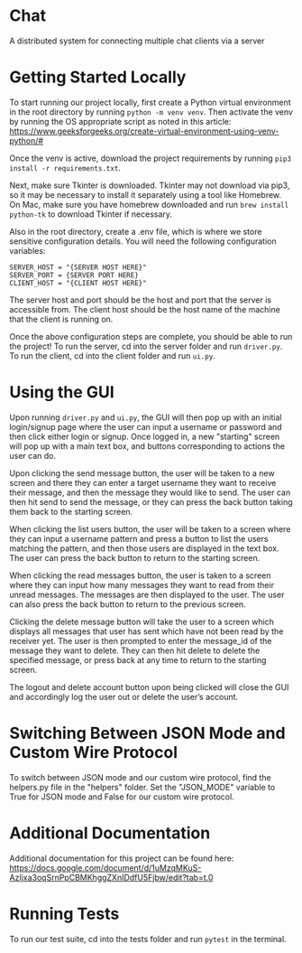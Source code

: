 # Chat
A distributed system for connecting multiple chat clients via a server

# Getting Started Locally
To start running our project locally, first create a Python virtual environment in the root directory by running ```python -m venv venv```. Then activate the venv by running the OS appropriate script as noted in this article: https://www.geeksforgeeks.org/create-virtual-environment-using-venv-python/#

Once the venv is active, download the project requirements by running ```pip3 install -r requirements.txt```.

Next, make sure Tkinter is downloaded. Tkinter may not download via pip3, so it may be necessary to install it separately using a tool like Homebrew. On Mac, make sure you have homebrew downloaded and run ```brew install python-tk``` to download Tkinter if necessary.

Also in the root directory, create a .env file, which is where we store sensitive configuration details. You will need the following configuration variables:
```
SERVER_HOST = "{SERVER HOST HERE}"
SERVER_PORT = {SERVER PORT HERE}
CLIENT_HOST = "{CLIENT HOST HERE}"
```
The server host and port should be the host and port that the server is accessible from. The client host should be the host name of the machine that the client is running on.

Once the above configuration steps are complete, you should be able to run the project! To run the server, cd into the server folder and run ```driver.py```. To run the client, cd into the client folder and run ```ui.py```.

# Using the GUI
Upon running ```driver.py``` and ```ui.py```, the GUI will then pop up with an initial login/signup page where the user can input a username or password and then click either login or signup. Once logged in, a new "starting" screen will pop up with a main text box, and buttons corresponding to actions the user can do. 

Upon clicking the send message button, the user will be taken to a new screen and there they can enter a target username they want to receive their message, and then the message they would like to send. The user can then hit send to send the message, or they can press the back button taking them back to the starting screen.

When clicking the list users button, the user will be taken to a screen where they can input a username pattern and press a button to list the users matching the pattern, and then those users are displayed in the text box. The user can press the back button to return to the starting screen. 

When clicking the read messages button, the user is taken to a screen where they can input how many messages they want to read from their unread messages. The messages are then displayed to the user. The user can also press the back button to return to the previous screen.

Clicking the delete message button will take the user to a screen which displays all messages that user has sent which have not been read by the receiver yet. The user is then prompted to enter the message_id of the message they want to delete. They can then hit delete to delete the specified message, or press back at any time to return to the starting screen. 

The logout and delete account button upon being clicked will close the GUI and accordingly log the user out or delete the user’s account. 

# Switching Between JSON Mode and Custom Wire Protocol
To switch between JSON mode and our custom wire protocol, find the helpers.py file in the "helpers" folder. Set the "JSON_MODE" variable to True for JSON mode and False for our custom wire protocol.

# Additional Documentation
Additional documentation for this project can be found here: https://docs.google.com/document/d/1uMzqMKuS-AzIjxa3oqSrnPpCBMKhggZXnIDdfU5Fjbw/edit?tab=t.0

# Running Tests
To run our test suite, cd into the tests folder and run ```pytest``` in the terminal.
